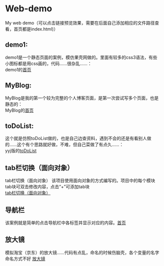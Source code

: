 # Web-demo
My web demo（可以点击链接预览效果，需要在后面自己添加相应的文件路径查看，首页都是index.html)）
## demo1:
demo1是一个静态页面的案例，模仿果壳网做的。里面有较多的css3语法，有些小图标都是用css画的，代码……很杂乱……：  
demo1的[首页](https://yongjieyuan.github.io/Web-demo/demo1/index.html)  
## MyBlog:  
MyBlog是我的第一个较为完整的个人博客页面，是第一次尝试写多个页面，也是静态的：  
MyBlog的[首页](https://yongjieyuan.github.io/Web-demo/My%20blog/index.html)
## toDoList:
这个就是仿照toDoList做的，也是自己边查资料，遇到不会的还是有看别人做的……这个有个思路就好做，不难，但自己菜做了有点久……：  
yyj版的[toDoList](https://yongjieyuan.github.io/Web-demo/ToDolist/index.html)
## tab栏切换（面向对象）
tab栏切换（面向对象） 该项目使用面向对象的方式编写的。项目中的每个模块tab块可双击修改内容，点击“+”可添加tab块  
[tab栏切换（面向对象）](https://yongjieyuan.github.io/Web-demo/tab%E6%A0%8F%E5%88%87%E6%8D%A2%EF%BC%88%E9%9D%A2%E5%90%91%E5%AF%B9%E8%B1%A1%EF%BC%89/index.html)
## 导航栏
该案例就是简单的点击导航栏中各标签并显示对应的内容。[首页](https://yongjieyuan.github.io/Web-demo/%E5%AF%BC%E8%88%AA%E6%A0%8F/%E5%AF%BC%E8%88%AA%E6%A0%8F1.html)
## 放大镜
模拟淘宝（京东）的放大镜……代码有点乱，命名的时候伤脑壳，各个变量的名字命名方式不好
[放大镜](https://yongjieyuan.github.io/Web-demo/%E6%94%BE%E5%A4%A7%E9%95%9C/index.html)
